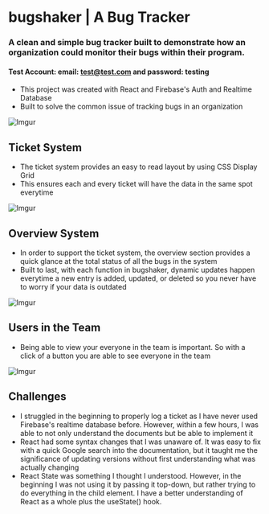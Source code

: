 # bugshaker | A Bug Tracker
### A clean and simple bug tracker built to demonstrate how an organization could monitor their bugs within their program.
#### Test Account: email: test@test.com and password: testing

- This project was created with React and Firebase's Auth and Realtime Database
- Built to solve the common issue of tracking bugs in an organization

![Imgur](https://i.imgur.com/N8tsyTL.png[/img])

## Ticket System
- The ticket system provides an easy to read layout by using CSS Display Grid
- This ensures each and every ticket will have the data in the same spot everytime

![Imgur](https://i.imgur.com/N3L5SdX.png[/img])

## Overview System
- In order to support the ticket system, the overview section provides a quick glance at the total status of all the bugs in the system
- Built to last, with each function in bugshaker, dynamic updates happen everytime a new entry is added, updated, or deleted so you never have to worry if your data is outdated

![Imgur](https://i.imgur.com/DSr0YTY.png[/img])

## Users in the Team
- Being able to view your everyone in the team is important. So with a click of a button you are able to see everyone in the team

![Imgur](https://i.imgur.com/48Y0Uni.png[/img])

## Challenges
- I struggled in the beginning to properly log a ticket as I have never used Firebase's realtime database before. However, within a few hours, I was able to not only understand the documents but be able to implement it
- React had some syntax changes that I was unaware of. It was easy to fix with a quick Google search into the documentation, but it taught me the significance of updating versions without first understanding what was actually changing
- React State was something I thought I understood. However, in the beginning I was not using it by passing it top-down, but rather trying to do everything in the child element. I have a better understanding of React as a whole plus the useState() hook.
